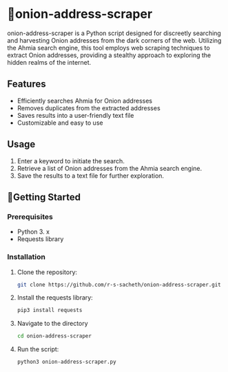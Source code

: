 # 🧅onion-address-scraper
onion-address-scraper is a Python script designed for discreetly searching and harvesting Onion addresses from the dark corners of the web. Utilizing the Ahmia search engine, this tool employs web scraping techniques to extract Onion addresses, providing a stealthy approach to exploring the hidden realms of the internet.

## Features

- Efficiently searches Ahmia for Onion addresses
- Removes duplicates from the extracted addresses
- Saves results into a user-friendly text file
- Customizable and easy to use

## Usage

1. Enter a keyword to initiate the search.
2. Retrieve a list of Onion addresses from the Ahmia search engine.
3. Save the results to a text file for further exploration.

## 🧅Getting Started

### Prerequisites

- Python 3. x
- Requests library

### Installation

1. Clone the repository:
   ```bash
   git clone https://github.com/r-s-sacheth/onion-address-scraper.git
2. Install the requests library:
   ```bash
   pip3 install requests

3. Navigate to the directory
   ```bash
   cd onion-address-scraper
4. Run the script:
   ```bash
   python3 onion-address-scraper.py

